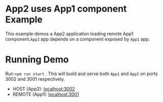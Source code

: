 # App2 uses App1 component Example

This example demos a App2 application loading remote App1 component.`App2` app depends on a component exposed by `App1` app.

# Running Demo

Run `npm run start` . This will build and serve both `App1` and `App2` on ports 3002 and 3001 respectively.

- HOST (App2): [localhost:3002](http://localhost:3002/)
- REMOTE (App1): [localhost:3001](http://localhost:3001/)
